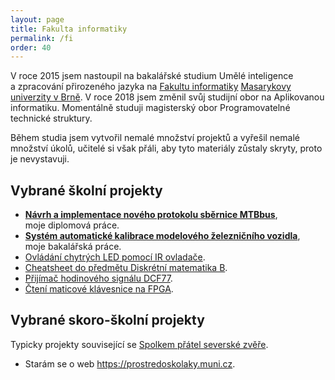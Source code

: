 ```yaml
---
layout: page
title: Fakulta informatiky
permalink: /fi
order: 40
---
```


V roce 2015 jsem nastoupil na bakalářské studium Umělé inteligence a zpracování
přirozeného jazyka na [Fakultu informatiky](https://fi.muni.cz/) [Masarykovy
univerzity v Brně](https://muni.cz/). V roce 2018 jsem změnil svůj studijní
obor na Aplikovanou informatiku. Momentálně studuji magisterský obor
Programovatelné technické struktury.

Během studia jsem vytvořil nemalé množství projektů a vyřešil nemalé množství
úkolů, učitelé si však přáli, aby tyto materiály zůstaly skryty, proto je
nevystavuji.

## Vybrané školní projekty

 * [**Návrh a implementace nového protokolu sběrnice MTBbus**](https://is.muni.cz/th/cd3ln/),
   <br>moje diplomová práce.
 * [**Systém automatické kalibrace modelového železničního vozidla**](https://is.muni.cz/th/zarvk/),
   <br>moje bakalářská práce.
 * [Ovládání chytrých LED pomocí IR ovladače](https://github.com/horacekj/smartled-ir-control).
 * [Cheatsheet do předmětu Diskrétní matematika B](https://github.com/horacekj/mb204-basics).
 * [Přijímač hodinového signálu DCF77](https://github.com/horacekj/dcf-receiver).
 * [Čtení maticové klávesnice na FPGA](https://github.com/horacekj/fpga-keypad).

## Vybrané skoro-školní projekty

Typicky projekty související se [Spolkem přátel severské
zvěře](https://zverinec.fi.muni.cz/).

 * Starám se o web <https://prostredoskolaky.muni.cz>.
